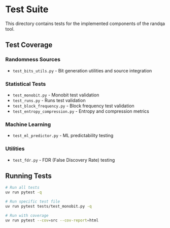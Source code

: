 # Test Suite

This directory contains tests for the implemented components of the randqa tool.

## Test Coverage

### Randomness Sources
- `test_bits_utils.py` - Bit generation utilities and source integration

### Statistical Tests
- `test_monobit.py` - Monobit test validation
- `test_runs.py` - Runs test validation  
- `test_block_frequency.py` - Block frequency test validation
- `test_entropy_compression.py` - Entropy and compression metrics

### Machine Learning
- `test_ml_predictor.py` - ML predictability testing

### Utilities
- `test_fdr.py` - FDR (False Discovery Rate) testing

## Running Tests

```bash
# Run all tests
uv run pytest -q

# Run specific test file
uv run pytest tests/test_monobit.py -q

# Run with coverage
uv run pytest --cov=src --cov-report=html
```